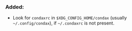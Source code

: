 ### Added:

* Look for `condaxrc` in `$XDG_CONFIG_HOME/condax` (usually `~/.config/condax`), if `~/.condaxrc` is not present.